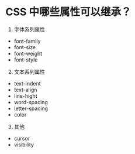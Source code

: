 # CSS 中哪些属性可以继承？

1. 字体系列属性
  - font-family
  - font-size
  - font-weight
  - font-style
2. 文本系列属性
  - text-indent
  - text-align
  - line-hight
  - word-spacing
  - letter-spacing
  - color
3. 其他
  - cursor
  - visibility